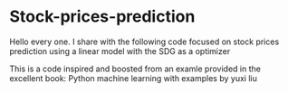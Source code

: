 # Stock-prices-prediction
Hello every one. I share with the following code focused on stock prices prediction using a linear model with the SDG as a optimizer

This is a code inspired and boosted from an examle provided in the excellent book: Python machine learning with examples by yuxi liu
